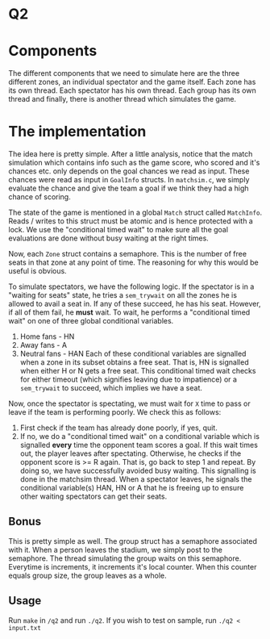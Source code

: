 # Q2

# Components

The different components that we need to simulate here are the three different zones, an individual spectator and the game itself. Each zone has its own thread. Each spectator has his own thread. Each group has its own thread and finally, there is another thread which simulates the game.

# The implementation

The idea here is pretty simple. After a little analysis, notice that the match simulation which contains info such as the game score, who scored and it's chances etc. only depends on the goal chances we read as input. These chances were read as input in `GoalInfo` structs. In `matchsim.c`, we simply evaluate the chance and give the team a goal if we think they had a high chance of scoring. 

The state of the game is mentioned in a global `Match` struct called `MatchInfo`. Reads / writes to this struct must be atomic and is hence protected with a lock. We use the "conditional timed wait" to make sure all the goal evaluations are done without busy waiting at the right times.

Now, each `Zone` struct contains a semaphore. This is the number of free seats in that zone at any point of time. The reasoning for why this would be useful is obvious.

To simulate spectators, we have the following logic. If the spectator is in a "waiting for seats" state, he tries a `sem_trywait` on all the zones he is allowed to avail a seat in. If any of these succeed, he has his seat. However, if all of them fail, he **must** wait. To wait, he performs a "conditional timed wait" on one of three global conditional variables.
1. Home fans - HN
2. Away fans - A
3. Neutral fans - HAN
Each of these conditional variables are signalled when a zone in its subset obtains a free seat. That is, HN is signalled when either H or N gets a free seat.
This conditional timed wait checks for either timeout (which signifies leaving due to impatience) or a `sem_trywait` to succeed, which implies we have a seat.

Now, once the spectator is spectating, we must wait for `X` time to pass or leave if the team is performing poorly. We check this as follows:
1. First check if the team has already done poorly, if yes, quit.
2. If no, we do a "conditional timed wait" on a conditional variable which is signalled **every** time the opponent team scores a goal. If this wait times out, the player leaves after spectating. Otherwise, he checks if the opponent score is >= R again. That is, go back to step 1 and repeat.
By doing so, we have successfully avoided busy waiting. This signalling is done in the matchsim thread.
When a spectator leaves, he signals the conditional variable(s) HAN, HN or A that he is freeing up to ensure other waiting spectators can get their seats.

## Bonus

This is pretty simple as well. The group struct has a semaphore associated with it. When a person leaves the stadium, we simply post to the semaphore. The thread simulating the group waits on this semaphore. Everytime is increments, it increments it's local counter. When this counter equals group size, the group leaves as a whole.

## Usage

Run `make` in `/q2` and run `./q2`. If you wish to test on sample, run `./q2 < input.txt`